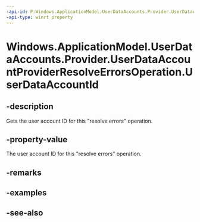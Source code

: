 ----api-id: P:Windows.ApplicationModel.UserDataAccounts.Provider.UserDataAccountProviderResolveErrorsOperation.UserDataAccountId
-api-type: winrt property
---<!-- Property syntaxpublic string UserDataAccountId { get; }--># Windows.ApplicationModel.UserDataAccounts.Provider.UserDataAccountProviderResolveErrorsOperation.UserDataAccountId## -descriptionGets the user account ID for this "resolve errors" operation.## -property-valueThe user account ID for this "resolve errors" operation.## -remarks## -examples## -see-also